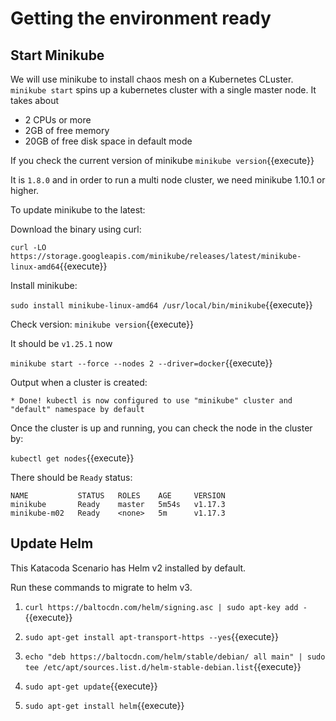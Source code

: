 # Getting the environment ready 

## Start Minikube

 We will use minikube to install chaos mesh on a Kubernetes CLuster.
 `minikube start` spins up a kubernetes cluster with a single master node.
 It takes about 
 - 2 CPUs or more
 - 2GB of free memory
 - 20GB of free disk space
 in default mode

 If you check the current version of minikube `minikube version`{{execute}}
 
 It is `1.8.0` and in order to run a multi node cluster, we need minikube 1.10.1 or higher. 

To update minikube to the latest:

 Download the binary using curl:

 `curl -LO https://storage.googleapis.com/minikube/releases/latest/minikube-linux-amd64`{{execute}}

 Install minikube:

 `sudo install minikube-linux-amd64 /usr/local/bin/minikube`{{execute}}

 Check version: `minikube version`{{execute}}

 It should be `v1.25.1` now
 
 `minikube start --force --nodes 2 --driver=docker`{{execute}}

Output when a cluster is created:
```
* Done! kubectl is now configured to use "minikube" cluster and "default" namespace by default

```

Once the cluster is up and running, you can check the node in the cluster by:

`kubectl get nodes`{{execute}}

 There should be `Ready` status:

 ```
 NAME           STATUS   ROLES    AGE     VERSION
 minikube       Ready    master   5m54s   v1.17.3
 minikube-m02   Ready    <none>   5m      v1.17.3 
 ```
 
## Update Helm

This Katacoda Scenario has Helm v2 installed by default. 

Run these commands to migrate to helm v3.

 1. `curl https://baltocdn.com/helm/signing.asc | sudo apt-key add -`{{execute}}

 2. `sudo apt-get install apt-transport-https --yes`{{execute}}

 3. `echo "deb https://baltocdn.com/helm/stable/debian/ all main" | sudo tee /etc/apt/sources.list.d/helm-stable-debian.list`{{execute}}

 4. `sudo apt-get update`{{execute}}

 5. `sudo apt-get install helm`{{execute}}
